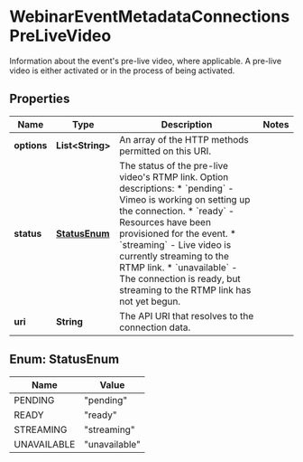 

# WebinarEventMetadataConnectionsPreLiveVideo

Information about the event's pre-live video, where applicable. A pre-live video is either activated or in the process of being activated.

## Properties

| Name | Type | Description | Notes |
|------------ | ------------- | ------------- | -------------|
|**options** | **List&lt;String&gt;** | An array of the HTTP methods permitted on this URI. |  |
|**status** | [**StatusEnum**](#StatusEnum) | The status of the pre-live video&#39;s RTMP link.  Option descriptions:  * &#x60;pending&#x60; - Vimeo is working on setting up the connection.  * &#x60;ready&#x60; - Resources have been provisioned for the event.  * &#x60;streaming&#x60; - Live video is currently streaming to the RTMP link.  * &#x60;unavailable&#x60; - The connection is ready, but streaming to the RTMP link has not yet begun.  |  |
|**uri** | **String** | The API URI that resolves to the connection data. |  |



## Enum: StatusEnum

| Name | Value |
|---- | -----|
| PENDING | &quot;pending&quot; |
| READY | &quot;ready&quot; |
| STREAMING | &quot;streaming&quot; |
| UNAVAILABLE | &quot;unavailable&quot; |



